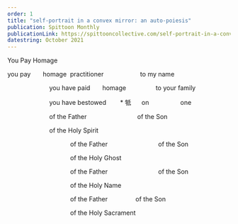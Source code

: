 ```yaml
---
order: 1
title: "self-portrait in a convex mirror: an auto-poiesis"
publication: Spittoon Monthly
publicationLink: https://spittooncollective.com/self-portrait-in-a-convex-mirror-an-auto-poiesis/
datestring: October 2021
---
```







You Pay Homage










you pay       homage  practitioner                     to my name

                        you have paid       homage                 to your family

                        you have bestowed        * 牴      on                  one

                        of the Father                             of the Son

                        of the Holy Spirit




                                    of the Father                             of the Son

                                    of the Holy Ghost




                                    of the Father                             of the Son

                                    of the Holy Name




                                    of the Father                of the Son

                                    of the Holy Sacrament
